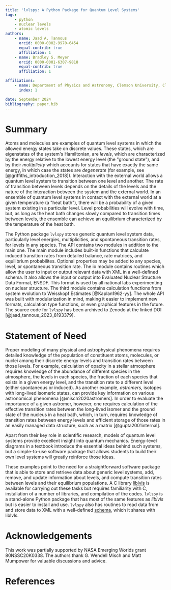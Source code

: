 ```yaml
---
title: 'lvlspy: A Python Package for Quantum Level Systems'
tags:
    - python
    - nuclear levels
    - atomic levels
authors:
    - name: Jaad A. Tannous
      orcid: 0000-0002-9970-6454
      equal-contrib: true
      affiliation: 1
    - name: Bradley S. Meyer
      orcid: 0000-0001-6307-9818
      equal-contrib: true
      affiliation: 1

affiliations:
    - name: Department of Physics and Astronomy, Clemson University, Clemson, SC, 29634
      index: 1

date: September 2024
bibliography: paper.bib
---
```


# Summary

Atoms and molecules are examples of quantum level systems in which the allowed energy states take on discrete values.  These states, which are eigenstates of the system's Hamiltonian, are *levels*, which are characterized by the energy relative to the lowest energy level (the "ground state"), and by their *multiplicity* which accounts for states that have exactly the same energy, in which case the states are *degenerate* (for example, see [@griffiths_introduction_2018]).  Interaction with the external world allows a quantum level system to transition between one level and another.  The rate of transition between levels depends on the details of the levels and the nature of the interaction between the system and the external world.  In an ensemble of quantum level systems in contact with the external world at a given temperature (a "heat bath"), there will be a probability of a given system existing in a particular level.  Level probabilities will evolve with time, but, as long as the heat bath changes slowly compared to transition times between levels, the ensemble can achieve an equilibrium characterized by the temperature of the heat bath.  

The Python package ``lvlspy`` stores generic quantum level system data, particularly level energies, multiplicities, and spontaneous transition rates, for levels in any species. The API contains two modules in addition to the main one. The main module includes built-in functions that calculate induced transition rates from detailed balance, rate matrices, and equilibrium probabilites. Optional properties may be added to any species, level, or spontaneous transition rate. The io module contains routines which allow the user to input or output relevant data with XML in a well-defined schema. It also allows the input or output into Evaluated Nuclear Structure Data Format, ENSDF. This format is used by all national labs experimenting on nuclear structure. The third module contains calculation functions from system evolution to Weisskopf Estimates [@Kaplan1962-yy]. The whole API was built with modularization in mind, making it easier to implement new formats, calculation type functions, or even graphical features in the future. The source code for ``lvlspy`` has been archived to Zenodo at the linked DOI [@jaad_tannous_2023_8193379].  

# Statement of Need

Proper modeling of many physical and astrophysical phenomena requires detailed knowledge of the population of constituent atoms, molecules, or nuclei among their discrete energy levels and transition rates between those levels.  For example, calculation of opacity in a stellar atmosphere requires knowledge of the abundance of different species in the atmosphere, the levels in each species, the fraction of each species that exists in a given energy level, and the transition rate to a different level (either spontaneous or induced).  As another example, *astromers*, isotopes with long-lived isomeric states, can provide key information on various astronomical phenomena [@misch2020astromers].  In order to evaluate the importance of a given astromer, however, one requires calculation of the effective transition rates between the long-lived isomer and the ground state of the nucleus in a heat bath, which, in turn, requires knowledge of transition rates between energy levels and efficient storage of those rates in an easily managed data structure, such as a matrix [@gupta2001internal].

Apart from their key role in scientific research, models of quantum level systems provide excellent insight into quantum mechanics.  Energy-level diagrams in a textbook introduce the essential ideas behind such systems, but a simple-to-use software package that allows students to build their own level systems will greatly reinforce those ideas.

These examples point to the need for a straightforward software package that is able to store and retrieve data about generic level systems, add, remove, and update information about levels, and compute transition rates between levels and their equilibrium populations.  A C library [liblvls](https://liblvls.sourceforge.net) is available for carrying out these tasks but requires familiarity with C, installation of a number of libraries, and compilation of the codes.  ``lvlspy`` is a stand-alone Python package that has most of the same features as *liblvls* but is easier to install and use.  ``lvlspy`` also has routines to read data from and store data to XML with a well-defined [schema](https://liblvls.sourceforge.net/xsd_pub/2022-10-14/spcoll.xsd), which it shares with liblvls.

# Acknowledgements

This work was partially supported by NASA Emerging Worlds grant 80NSSC20K0338.  The authors thank G. Wendell Misch and Matt Mumpower for valuable discussions and advice.

# References
